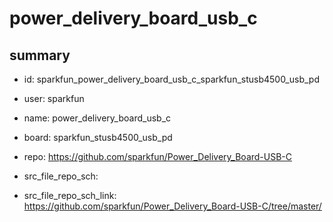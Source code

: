 # power_delivery_board_usb_c
 
## summary 
* id: sparkfun_power_delivery_board_usb_c_sparkfun_stusb4500_usb_pd
* user: sparkfun
* name: power_delivery_board_usb_c
* board: sparkfun_stusb4500_usb_pd
* repo: https://github.com/sparkfun/Power_Delivery_Board-USB-C



* src_file_repo_sch: 
* src_file_repo_sch_link: https://github.com/sparkfun/Power_Delivery_Board-USB-C/tree/master/






